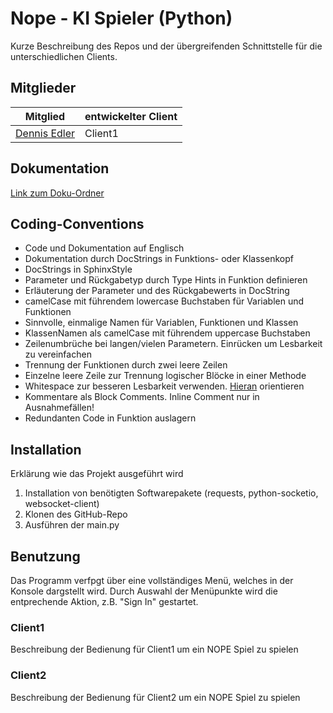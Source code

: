 # Nope - KI Spieler (Python)
Kurze Beschreibung des Repos und der übergreifenden Schnittstelle für die unterschiedlichen Clients.

## Mitglieder 
Mitglied | entwickelter Client |  
--- | --- | 
[Dennis Edler](https://github.com/deedz-x) | Client1

## Dokumentation
[Link zum Doku-Ordner](https://github.com/Nope-Cardgame/Doku)

## Coding-Conventions
- Code und Dokumentation auf Englisch
- Dokumentation durch DocStrings in Funktions- oder Klassenkopf
- DocStrings in SphinxStyle
- Parameter und Rückgabetyp durch Type Hints in Funktion definieren
- Erläuterung der Parameter und des Rückgabewerts in DocString
- camelCase mit führendem lowercase Buchstaben für Variablen und Funktionen
- Sinnvolle, einmalige Namen für Variablen, Funktionen und Klassen
- KlassenNamen als camelCase mit führendem uppercase Buchstaben
- Zeilenumbrüche bei langen/vielen Parametern. Einrücken um Lesbarkeit zu vereinfachen
- Trennung der Funktionen durch zwei leere Zeilen
- Einzelne leere Zeile zur Trennung logischer Blöcke in einer Methode
- Whitespace zur besseren Lesbarkeit verwenden. [Hieran](https://peps.python.org/pep-0008/#pet-peeves) orientieren
- Kommentare als Block Comments. Inline Comment nur in Ausnahmefällen!
- Redundanten Code in Funktion auslagern

## Installation

Erklärung wie das Projekt ausgeführt wird

1. Installation von benötigten Softwarepakete (requests, python-socketio, websocket-client)
2. Klonen des GitHub-Repo
3. Ausführen der main.py

## Benutzung
Das Programm verfpgt über eine vollständiges Menü, welches in der Konsole dargstellt wird.
Durch Auswahl der Menüpunkte wird die entprechende Aktion, z.B. "Sign In" gestartet.

### Client1
Beschreibung der Bedienung für Client1 um ein NOPE Spiel zu spielen

### Client2
Beschreibung der Bedienung für Client2 um ein NOPE Spiel zu spielen
